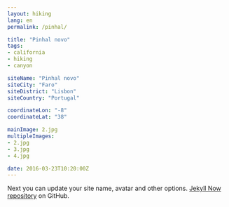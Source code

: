 ```yaml
---
layout: hiking
lang: en
permalink: /pinhal/

title: "Pinhal novo"
tags:
- california
- hiking
- canyon

siteName: "Pinhal novo"
siteCity: "Faro"
siteDistrict: "Lisbon"
siteCountry: "Portugal"

coordinateLon: "-8"
coordinateLat: "38"

mainImage: 2.jpg
multipleImages:
- 2.jpg
- 3.jpg
- 4.jpg

date: 2016-03-23T10:20:00Z
---
```


Next you can update your site name, avatar and other options.
[Jekyll Now repository](https://github.com/barryclark/jekyll-now) on GitHub.
